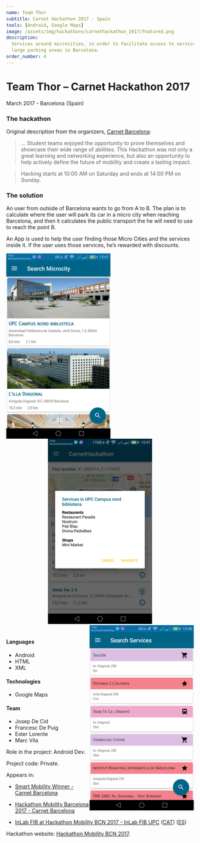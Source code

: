 ```yaml
---
name: Team Thor
subtitle: Carnet Hackathon 2017 - Spain
tools: [Android, Google Maps]
image: /assets/img/hackathons/carnethackathon_2017/featured.png
description:
  Services around microcities, in order to facilitate access to services around
  large parking areas in Barcelona.
order_number: 4
---
```


# Team Thor – Carnet Hackathon 2017

March 2017 - Barcelona (Spain)

### The hackathon

Original description from the organizers, [Carnet Barcelona](http://www.carnetbarcelona.com/index.php/2017/03/30/hackathon-mobility-barcelona-2017/):

> ... Student teams enjoyed the opportunity to prove themselves and showcase their wide range of abilities.
> This Hackathon was not only a great learning and networking experience, but also an opportunity to help
> actively define the future of mobility and create a lasting impact.

> Hacking starts at 10:00 AM on Saturday and ends at 14:00 PM on Sunday.

### The solution

An user from outside of Barcelona wants to go from A to B. The plan is to calculate where the user will park
its car in a micro city when reaching Barcelona, and then it calculates the public transport the he will need
to use to reach the point B.

An App is used to help the user finding those Micro Cities and the services inside it. If the user uses those
services, he’s rewarded with discounts.

<div style="text-align: center;">
<img style="margin: 0 !important; float: left" src="/assets/img/hackathons/carnethackathon_2017/screen1.png" width="280"/>
<img style="margin: 0 !important; display: inline" src="/assets/img/hackathons/carnethackathon_2017/screen2.png" width="280"/>
<img style="margin: 0 !important; float: right" src="/assets/img/hackathons/carnethackathon_2017/screen3.png" width="280"/>
</div>
<br>

#### Languages

- Android
- HTML
- XML

#### Technologies

- Google Maps

#### Team

- Josep De Cid
- Francesc De Puig
- Ester Lorente
- Marc Vila

Role in the project: Android Dev.

Project code: Private.

Appears in:

- [Smart Mobility Winner - Carnet Barcelona](http://www.carnetbarcelona.com/hackathon2017/)

- [Hackathon Mobility Barcelona 2017 - Carnet Barcelona](http://www.carnetbarcelona.com/index.php/2017/03/30/hackathon-mobility-barcelona-2017/)

- [InLab FIB at Hackathon Mobility BCN 2017 - InLab FIB UPC](https://inlab.fib.upc.edu/en/blog/linlab-fib-la-hackaton-mobility-bcn) ([CAT](https://inlab.fib.upc.edu/ca/blog/linlab-fib-la-hackaton-mobility-bcn)) ([ES](https://inlab.fib.upc.edu/es/blog/inlab-fib-la-hackaton-mobility-bcn))

Hackathon website: [Hackathon Mobility BCN 2017](http://www.carnetbarcelona.com/hackathon2017/).
